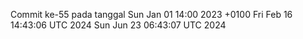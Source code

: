 Commit ke-55 pada tanggal Sun Jan 01 14:00 2023 +0100
Fri Feb 16 14:43:06 UTC 2024
Sun Jun 23 06:43:07 UTC 2024
